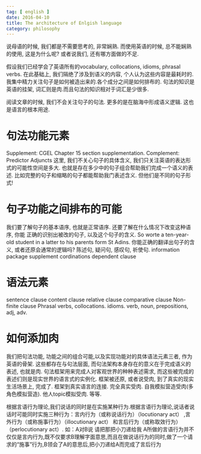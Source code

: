 ```yaml
---
tag: [ english ]
date: 2016-04-10
title: The architecture of Enlgish language
category: philosophy
---
```


说母语的时候, 我们都是不需要思考的, 非常娴熟.
而使用英语的时候, 总不能娴熟的使用, 这是为什么呢?
或者说我们, 还有哪方面做的不足. 

假设我们已经学会了英语所有的vocabulary, collocations, idioms, phrasal verbs.
在此基础上, 我们隔绝了涉及到语义的内容, 个人认为这些内容是最耗时的.
我集中精力关注句子是如何被造出来的.各个成分之间是如何排布的.
句法的知识是英语的挂架, 词汇则是肉.而且句法的知识相对于词汇是少很多.

阅读文章的时候, 我们不会关注句子的句法. 更多的是在脑海中形成语义逻辑.
这也是语言的根本用途.

# 句法功能元素
Supplement: CGEL Chapter 15 section supplementation.
Complement:
Predictor
Adjuncts
这里, 我们不关心句子的具体含义, 我们只关注英语的表达形式的可能性空间是多大.
也就是存在多少中的句子组合帮助我们完成一个语义的表述.
比如完整的句子和缩略的句子都能帮助我门表述含义.
但他们是不同的句子形式!
# 句子功能之间排布的可能
我们要了解句子的基本语序, 也就是正常语序. 还要了解在什么情况下改变这种语序, 你能
正确的识别出被改的句子, 以及这个句子的含义. 
So worte a ten-year-old student in a latter to his parents form St Adins.
你能正确的翻译出句子的含义, 或者还原会通常的逻辑吗?
陈述句, 疑问句, 感叹句, 祈使句.
information package
supplement
cordinations
dependent clause

# 语法元素
sentence
clause
content clause
relative clause
comparative clause
Non-finite clause
Phrasal verbs, collocations. idioms.
verb, noun, prepositions, adj, adv.

# 如何添加肉
我们把句法功能, 功能之间的组合可能,以及实现功能对的具体语法元素三者, 作为英语的骨架.
这些都存在与句法层面, 而句法架构本身存在的意义在于完成语义的表述, 也就是肉.
句法框架用来完成人对客观世界的种种表述需求, 而这些被完成的表述们则是现实世界的语言式的实例化.
框架被还原, 或者说受肉, 到了真实的现实生活场景上, 完成了. 框架到真实语言的连接.
完全真实受肉.
自我模拟营造受肉(多角色模拟营造).
他人topic模拟受肉.
等等.











 


根据言语行为理论,我们说话的同时是在实施某种行为.根据言语行为理论,说话者说话时可能同时实施三种行为：言内行为（或称说话行为）（locutionary act） ,言外行为（或称施事行为）（illocutionary act） 和言后行为（或称取效行为）（perlocutionary act）.
如：A对B说 请把那把小刀递给我
A所做的言语行为并不仅仅是言内行为,既不仅要求B理解字面意思,而且在做说话行为的同时,做了一个请求的“施事”行为,B领会了A的意思后,把小刀递给A而完成了言后行为


